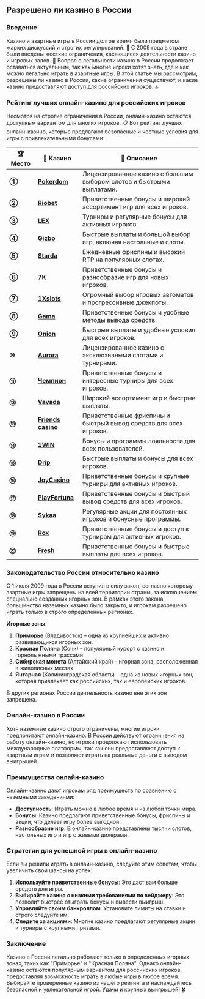 ## Разрешено ли казино в России

### Введение
Казино и азартные игры в России долгое время были предметом жарких дискуссий и строгих регулирований. 🎰 С 2009 года в стране были введены жесткие ограничения, касающиеся деятельности казино и игровых залов. 💼 Вопрос о легальности казино в России продолжает оставаться актуальным, так как многие игроки хотят знать, где и как можно легально играть в азартные игры. В этой статье мы рассмотрим, разрешены ли казино в России, какие ограничения существуют, и какие казино предоставляют доступ для российских игроков. 🔝

### Рейтинг лучших онлайн-казино для российских игроков

Несмотря на строгие ограничения в России, онлайн-казино остаются доступным вариантом для многих игроков. 📋 Вот рейтинг лучших онлайн-казино, которые предлагают безопасные и честные условия для игры с привлекательными бонусами:

| **🏆 Место** | **🎰 Казино** | **💬 Описание** |
|-------------|-------------|----------------|
| **①** | [**Pokerdom**](https://brandplay.link/4k77v2yx) | Лицензированное казино с большим выбором слотов и быстрыми выплатами. |
| **②** | [**Riobet**](https://brandplay.link/7xBLTPyj) | Приветственные бонусы и широкий ассортимент игр для всех игроков. |
| **③** | [**LEX**](https://brandplay.link/zW4hdDFV) | Турниры и регулярные бонусы для активных игроков. |
| **④** | [**Gizbo**](https://brandplay.link/bprXw4YV) | Быстрые выплаты и большой выбор игр, включая настольные и слоты. |
| **⑤** | [**Starda**](https://brandplay.link/fB7xwRFL) | Ежедневные фриспины и высокий RTP на популярных слотах. |
| **⑥** | [**7K**](https://brandplay.link/BvQyFShp) | Приветственные бонусы и разнообразие игр для новых игроков. |
| **⑦** | [**1Xslots**](https://brandplay.link/hSB1khtr) | Огромный выбор игровых автоматов и прогрессивные джекпоты. |
| **⑧** | [**Gama**](https://brandplay.link/j6NMKsDz) | Приветственные бонусы и удобные методы вывода средств. |
| **⑨** | [**Onion**](https://brandplay.link/zBGRVpQ9) | Быстрые выплаты и удобные условия для всех игроков. |
| **⑩** | [**Aurora**](https://10trafic-stat2.com/click/668546556bcc6313411604bd/6766/13032/subaccount) | Лицензированное казино с эксклюзивными слотами и турнирами. |
| **⑪** | [**Чемпион**](https://temon-gter.cfd/go/lRq?p80412p304504pcc44t17455) | Приветственные бонусы и интересные турниры для всех игроков. |
| **⑫** | [**Vavada**](https://vavadapartner.pro/?promo=ea5c9275-6854-4505-94fc-95ab18221945-linkb2) | Широкий ассортимент игр и быстрые выплаты. |
| **⑬** | [**Friends casino**](https://gofriends.vc/linkb2) | Приветственные фриспины и быстрый вывод средств для всех игроков. |
| **⑭** | [**1WIN**](https://brandplay.link/smXVpBbG) | Бонусы и программы лояльности для всех пользователей. |
| **⑮** | [**Drip**](https://drp-ircp01.com/c07e6a3db) | Быстрые выплаты и бонусы для всех игроков. |
| **⑯** | [**JoyCasino**](https://rpc30.call2me.pro/?/ru/registration?apkpop=0&partner=p24970p3291217pc98f) | Приветственные бонусы и крупные турниры для активных игроков. |
| **⑰** | [**PlayFortuna**](https://fortunapromo.net/alt/playfortuna/registration?0dc4a9362a71feb7e3f165fb8e766f70) | Приветственные бонусы и быстрый вывод средств для всех игроков. |
| **⑱** | [**Sykaa**](https://s-two-way.com/?source=linkb2&pid=30697) | Регулярные акции для постоянных игроков и бонусные программы. |
| **⑲** | [**Rox**](https://rox-pvwfpjgcxe.com/cb1ee18a5) | Приветственные бонусы и доступ к турнирам для активных игроков. |
| **⑳** | [**Fresh**](https://fresh-eumwkxwao.com/c3f7b485d) | Приветственные бонусы и быстрые выплаты для всех игроков. |

### Законодательство России относительно казино

С 1 июля 2009 года в России вступил в силу закон, согласно которому азартные игры запрещены на всей территории страны, за исключением специально созданных игорных зон. В рамках этого закона большинство наземных казино было закрыто, и игрокам разрешено играть только в строго определенных регионах.

**Игорные зоны**:
1. **Приморье** (Владивосток) – одна из крупнейших и активно развивающихся игорных зон.
2. **Красная Поляна** (Сочи) – популярный курорт с казино и горнолыжными трассами.
3. **Сибирская монета** (Алтайский край) – игорная зона, расположенная в живописных местах.
4. **Янтарная** (Калининградская область) – одна из новых игорных зон, которая привлекает как российских, так и европейских игроков.

В других регионах России деятельность казино вне этих зон запрещена.

### Онлайн-казино в России

Хотя наземные казино строго ограничены, многие игроки предпочитают онлайн-казино. В России действуют ограничения на работу онлайн-казино, но игроки продолжают использовать международные платформы, так как они предоставляют доступ к азартным играм и позволяют играть на реальные деньги с выводом выигрышей.

### Преимущества онлайн-казино

Онлайн-казино дают игрокам ряд преимуществ по сравнению с наземными заведениями:

- **Доступность**: Играть можно в любое время и из любой точки мира.
- **Бонусы**: Казино предлагают приветственные бонусы, фриспины и акции, что делает игру более выгодной.
- **Разнообразие игр**: В онлайн-казино представлены тысячи слотов, настольных игр и игр с живыми дилерами.

### Стратегии для успешной игры в онлайн-казино

Если вы решили играть в онлайн-казино, следуйте этим советам, чтобы увеличить свои шансы на успех:

1. **Используйте приветственные бонусы**: Это даст вам больше средств для игры.
2. **Выбирайте казино с низкими требованиями по вейджеру**: Это позволит быстрее отыграть бонусы и вывести выигрыш.
3. **Управляйте своим банкроллом**: Установите лимиты на ставки и строго следуйте им.
4. **Следите за акциями**: Многие казино предлагают регулярные акции и турниры с крупными призами.

### Заключение
Казино в России легально работают только в определенных игорных зонах, таких как "Приморье" и "Красная Поляна". Однако онлайн-казино остаются популярным вариантом для российских игроков, предоставляя возможность играть в любые игры в любое время. Выбирайте проверенные казино из нашего рейтинга и наслаждайтесь безопасной и увлекательной игрой. Удачи и крупных выигрышей! 🍀
